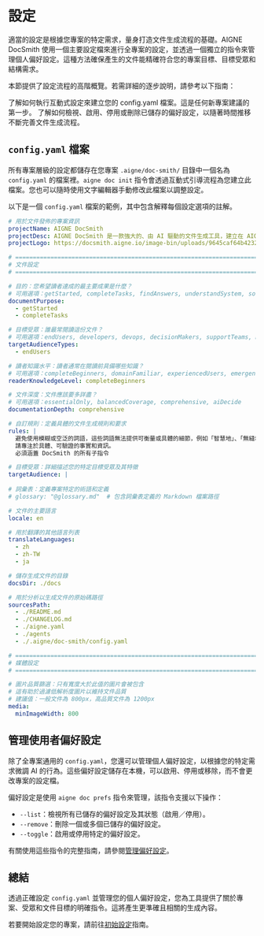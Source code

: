 # 設定

適當的設定是根據您專案的特定需求，量身打造文件生成流程的基礎。AIGNE DocSmith 使用一個主要設定檔來進行全專案的設定，並透過一個獨立的指令來管理個人偏好設定。這種方法確保產生的文件能精確符合您的專案目標、目標受眾和結構需求。

本節提供了設定流程的高階概覽。若需詳細的逐步說明，請參考以下指南：

<x-cards>
  <x-card data-title="初始設定" data-icon="lucide:settings-2" data-href="/configuration/initial-setup">了解如何執行互動式設定來建立您的 config.yaml 檔案。這是任何新專案建議的第一步。</x-card>
  <x-card data-title="管理偏好設定" data-icon="lucide:list-checks" data-href="/configuration/managing-preferences">了解如何檢視、啟用、停用或刪除已儲存的偏好設定，以隨著時間推移不斷完善文件生成流程。</x-card>
</x-cards>

## `config.yaml` 檔案

所有專案層級的設定都儲存在您專案 `.aigne/doc-smith/` 目錄中一個名為 `config.yaml` 的檔案裡。`aigne doc init` 指令會透過互動式引導流程為您建立此檔案。您也可以隨時使用文字編輯器手動修改此檔案以調整設定。

以下是一個 `config.yaml` 檔案的範例，其中包含解釋每個設定選項的註解。

```yaml config.yaml icon=logos:yaml
# 用於文件發佈的專案資訊
projectName: AIGNE DocSmith
projectDesc: AIGNE DocSmith 是一款強大的、由 AI 驅動的文件生成工具，建立在 AIGNE Framework 之上。它可以直接從您的原始碼自動建立詳細、結構化且多語言的文件。
projectLogo: https://docsmith.aigne.io/image-bin/uploads/9645caf64b4232699982c4d940b03b90.svg

# =============================================================================
# 文件設定
# =============================================================================

# 目的：您希望讀者達成的最主要成果是什麼？
# 可用選項：getStarted, completeTasks, findAnswers, understandSystem, solveProblems, mixedPurpose
documentPurpose:
  - getStarted
  - completeTasks

# 目標受眾：誰最常閱讀這份文件？
# 可用選項：endUsers, developers, devops, decisionMakers, supportTeams, mixedTechnical
targetAudienceTypes:
  - endUsers

# 讀者知識水平：讀者通常在閱讀前具備哪些知識？
# 可用選項：completeBeginners, domainFamiliar, experiencedUsers, emergencyTroubleshooting, exploringEvaluating
readerKnowledgeLevel: completeBeginners

# 文件深度：文件應該要多詳盡？
# 可用選項：essentialOnly, balancedCoverage, comprehensive, aiDecide
documentationDepth: comprehensive

# 自訂規則：定義具體的文件生成規則和要求
rules: |
  避免使用模糊或空泛的詞語，這些詞語無法提供可衡量或具體的細節，例如「智慧地」、「無縫地」、「全面地」或「高品質」。請專注於具體、可驗證的事實和資訊。
  請專注於具體、可驗證的事實和資訊。
  必須涵蓋 DocSmith 的所有子指令

# 目標受眾：詳細描述您的特定目標受眾及其特徵
targetAudience: |
  
# 詞彙表：定義專案特定的術語和定義
# glossary: "@glossary.md"  # 包含詞彙表定義的 Markdown 檔案路徑

# 文件的主要語言
locale: en

# 用於翻譯的其他語言列表
translateLanguages:
  - zh
  - zh-TW
  - ja

# 儲存生成文件的目錄
docsDir: ./docs

# 用於分析以生成文件的原始碼路徑
sourcesPath:
  - ./README.md
  - ./CHANGELOG.md
  - ./aigne.yaml
  - ./agents
  - ./.aigne/doc-smith/config.yaml

# =============================================================================
# 媒體設定
# =============================================================================

# 圖片品質篩選：只有寬度大於此值的圖片會被包含
# 這有助於過濾低解析度圖片以維持文件品質
# 建議值：一般文件為 800px，高品質文件為 1200px
media:
  minImageWidth: 800
```

## 管理使用者偏好設定

除了全專案通用的 `config.yaml`，您還可以管理個人偏好設定，以根據您的特定需求微調 AI 的行為。這些偏好設定儲存在本機，可以啟用、停用或移除，而不會更改專案的設定檔。

偏好設定是使用 `aigne doc prefs` 指令來管理，該指令支援以下操作：
*   `--list`：檢視所有已儲存的偏好設定及其狀態（啟用／停用）。
*   `--remove`：刪除一個或多個已儲存的偏好設定。
*   `--toggle`：啟用或停用特定的偏好設定。

有關使用這些指令的完整指南，請參閱[管理偏好設定](./configuration-managing-preferences.md)。

## 總結

透過正確設定 `config.yaml` 並管理您的個人偏好設定，您為工具提供了關於專案、受眾和文件目標的明確指令。這將產生更準確且相關的生成內容。

若要開始設定您的專案，請前往[初始設定](./configuration-initial-setup.md)指南。